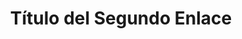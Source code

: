 ---
title: "Título del Segundo Enlace"
url: "https://www.otroejemplo.com"
draft: false
publishDate: "2023-08-01"
---